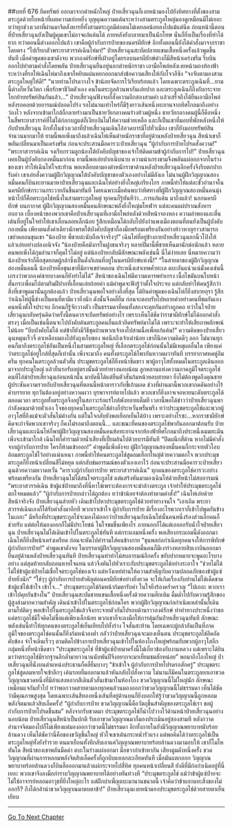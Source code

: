 ##บทที่ 676 ยึดทรัพย์
ออกมาจากตำหนักใหญ่ ป๋ายเสี่ยวฉุนก็เงยหน้ามองไปยังทิศทางที่ตั้งของสามตระกูลด้วยใบหน้าที่เผยความเย่อหยิ่ง บุญคุณความแค้นระหว่างสามตระกูลใหญ่มองดูเหมือนมีไม่เยอะ ทว่าทุกช่วงเวลาที่ผ่านมาจิตสังหารที่ทั้งสามตระกูลมีต่อตนไม่เคยลดน้อยลงไปแม้แต่นิด
ก่อนหน้านี้ตอนที่ป๋ายเสี่ยวฉุนยังเป็นผู้คุมเขาไม่อาจแก้แค้นได้ ภายหลังยังกลายมาเป็นนักโทษ นั่นก็ยิ่งเป็นเรื่องที่ทำได้ยาก ทว่าตอนนี้ต่างออกไปแล้ว เขาคือผู้กำกับการป๋ายของนครผียักษ์ อีกทั้งตอนนี้ยังได้คำสั่งมาจากราชาโดยตรง
“ไปเรียกตัวพระยาสวรรค์เฉินไห่มา!” ป๋ายเสี่ยวฉุนสะบัดปลายแขนเสื้อหนึ่งครั้งแล้วพูดขึ้นทันที เมื่อคำพูดของเขาดังจบ พวกองค์รักษ์ที่เฝ้าอยู่โดยรอบนครผียักษ์ต่างก็มีสีหน้าเคร่งขรึม รีบบินออกไปทำตามคำสั่งโดยพลัน
ป๋ายเสี่ยวฉุนยืนอยู่นอกตำหนักราชา เอามือไพล่หลังเงยหน้ามองท้องฟ้า ระหว่างที่รอให้เฉินไห่มาถึงเขาก็หยิบแผ่นหยกออกมาส่งข้อความเสียงให้กับโจวอีซิง
“จงจับตามองสามตระกูลใหญ่ให้ดี!”
“นายท่านโปรดวางใจ ข้าน้อยจัดการไว้เรียบร้อยแล้ว โดยเฉพาะตระกูลเฉินที่...ยามนี้ต่างก็หวั่นวิตก เพื่อรักษาชีวิตตัวเอง คนในตระกูลล้วนพากันเอ่ยปาก และตระกูลเฉินก็ถึงกับกระจายโยกย้ายทรัพย์สินกันแล้ว...”
ป๋ายเสี่ยวฉุนฟังจบก็สั่งความอีกสองสามคำ แล้วเสร็จถึงได้ยืนเอามือไพล่หลังรอคอยด้วยอารมณ์ปลอดโปร่ง รอไม่นานเท่าไหร่ก็มีรุ้งยาวเส้นหนึ่งทะยานจากทิศไกลมาถึงอย่างว่องไว หลังจากเข้ามาใกล้ก็กลายร่างมาเป็นชายวัยกลางคนร่างท้วมผู้หนึ่ง
ชายวัยกลางคนผู้นี้ก็คือหนึ่งในสี่พระยาสวรรค์ที่ไม่ได้ก่อกบฏแต่ก็เงียบงันไม่ให้ความช่วยเหลือ และก็เป็นเขาที่มอบที่พักหลังหนึ่งให้กับป๋ายเสี่ยวฉุน อีกทั้งในช่วงเวลาที่ป๋ายเสี่ยวฉุนเดินโอ้อวดบารมีไปทั่วเมือง เขาก็ยังมอบทรัพย์สินจำนวนมากมาให้ ยามนี้พอเพิ่งมาถึงแล้วเฉินไห่เห็นตำหนักราชาที่อยู่ด้านหลังป๋ายเสี่ยวฉุน สีหน้าเขาก็พลันเปลี่ยนมาเป็นเคร่งขรึม ก่อนจะประสานมือคารวะป๋ายเสี่ยวฉุน
“ผู้กำกับการป๋ายโปรดสั่งความ!”
“พระยาสวรรค์เฉิน จงเรียกรวมลูกน้องใต้บังคับบัญชาของเจ้าให้ติดตามข้าผู้กำกับการไป!” ป๋ายเสี่ยวฉุนเคยเป็นผู้บังคับกองหมื่นมาก่อน ยามนี้พอเอ่ยปากเนิบนาบ ความน่าเกรงขามจึงพลันแผ่ออกจากในร่างของเขา ทำให้เฉินไห่ใจสะท้าน พอเหลือบตามองตำหนักราชาด้านหลังป๋ายเสี่ยวฉุนอีกครั้งจึงรีบตกปากรับคำ
เขาเอ่ยสั่งความผู้ฝึกวิญญาณใต้บังคับบัญชาของตัวเองอย่างไม่มีลังเล ไม่นานผู้ฝึกวิญญาณสองหมื่นคนก็บินทะยานมาหาป๋ายเสี่ยวฉุนและเฉินไห่อย่างยิ่งใหญ่เกรียงไกร
ภาพนี้ทำให้แต่ละขั้วอำนาจในนครผียักษ์กระวนกระวายกันขึ้นมาทันที โดยเฉพาะเมื่อค้นพบว่าทิศทางที่ผู้ฝึกวิญญาณสองหมื่นคนมุ่งหน้าไปก็คือตระกูลไช่หนึ่งในสามตระกูลใหญ่ ทุกคนก็รู้ทันทีว่า...การแก้แค้น มาถึงแล้ว!
นอกนครผียักษ์ บนภากาศ ผู้ฝึกวิญญาณสองหมื่นคนลักษณะพลังยิ่งใหญ่มโหฬาร แต่ละคนแผ่ปราณสังหารอบอวล เบื้องหน้าของพวกเขาคือป๋ายเสี่ยวฉุนที่เอามือไพล่หลังด้วยสีหน้าจองหอง ความลำพองและตื่นเต้นที่อยู่ในใจทำให้เขาเลื่อนลอยเล็กน้อย รู้สึกเหมือนได้กลับไปยังกำแพงเมืองตอนที่ตนยังเป็นผู้บังคับกองหมื่น เพียงตนสั่งคำเดียวนักพรตใต้บังคับบัญชาก็ลงมือพร้อมเพรียงกันอย่างห้าวหาญราวสามารถเขย่าคลอนขุนเขา
“น้องป๋าย พี่ชายล่ะนับถือเจ้าจริงๆ!” เฉินไห่ที่อยู่ข้างกายป๋ายเสี่ยวฉุนยกนิ้วโป้งให้แล้วเอ่ยอย่างปลงอนิจจัง
“น้องป๋ายคือมังกรในฝูงชนจริงๆ หลายปีมานี้พี่ชายเห็นมานักต่อนักแล้ว หลายคนพอเพิ่งได้กุมอำนาจก็คุมไว้ไม่อยู่ แต่น้องป๋ายกลับมีลักษณะพลังเช่นนี้ นี่ไม่ง่ายเลย นี่หมายความว่าน้องป๋ายเจ้าก็คือสุดยอดผู้กล้าซึ่งเป็นดั่งกิเลนที่อยู่ในนครผียักษ์แห่งนี้!”
“ในสายตาของผู้ฝึกวิญญาณสองหมื่นคนนี้ น้องป๋ายคือขุนเขาที่มิอาจเขย่าคลอน ประหนึ่งเสาเทพค้ำทะเล ตบะอันแน่วแน่มั่งคงเช่นนี้เกรงว่าพวกองค์ชายบางคนก็ยังทำไม่ได้” สีหน้าของเฉินไห่มีความเคารพยำเกรง เนื้อไขมันบนใบหน้าสั่นกระเพื่อมไปตามริมฝีปากที่เอื้อนเอ่ยถ้อยคำ แม้คำพูดจะฟังรู้ว่าตั้งใจประจบ แต่กลับทำให้คนรู้สึกว่าสิ่งที่เขาพูดมานั้นถูกต้องแล้ว
ป๋ายเสี่ยวฉุนพอใจอย่างถึงที่สุด ได้ยินคำพูดของเฉินไห่ก็ยิ่งสบายอุรา รู้สึกว่าเฉินไห่ผู้นี้ช่างเป็นคนที่ตามีแววยิ่งนัก ดังนั้นจึงคลี่ยิ้ม ก่อนจะตอบรับไปหลายคำอย่างคนที่ชมกันเอง คนหนึ่งตั้งใจประจบ อีกคนก็รู้จักวางตัว เป็นธรรมดาที่คนทั้งสองจะคุยกันอย่างถูกคอ
ทว่าในใจป๋ายเสี่ยวฉุนกลับครุ่นคิดว่าครั้งนี้ตนควรจะยึดทรัพย์อย่างไร เพราะเห็นได้ชัดว่าราชาผียักษ์ไม่ได้ออกคำสั่งตรงๆ เมื่อเป็นเช่นนี้ตนจะไปบังคับค้นตระกูลคนอื่นแล้วยึดทรัพย์มาไม่ได้ เพราะจะทำให้เสียภาพลักษณ์ไม่น้อย
“บีบบังคับไม่ได้ แต่ข้าก็ยังมีวิธีขุดบ้านพวกเจ้าลงไปสามฉื่อเพื่อแก้แค้น!” ความคิดของป๋ายเสี่ยวฉุนหมุนเร็วจี๋ ตาเหลือบมองไปยังถุงเก็บของ พอนึกถึงเจ้าเต่าน้อย เขาก็นึกความคิดดีๆ ออก
ไม่นานทุกคนก็มาถึงตระกูลไช่อันเป็นหนึ่งในสามตระกูลใหญ่ ที่เลือกตระกูลไช่ก่อนนั้นไม่มีเหตุผลอื่นใด เพียงแค่ว่าตระกูลไช่อยู่ใกล้ที่สุดก็เท่านั้น
เพิ่งจะมาถึง คนทั้งตระกูลไช่ก็พากันหวาดผวาทันที บรรยากาศหดหู่อึมครึม ทุกคนในตระกูลล้วนตัวสั่น ประมุขตระกูลไช่ก็ยิ่งหน้าซีดขาว พาผู้อาวุโสทั้งหมดในตระกูลเดินออกมาจากประตูใหญ่ แล้วยืนรอรับอยู่ตรงนั้นด้วยท่าทางนอบน้อม
ลูกหลานแห่งความภาคภูมิใจตระกูลไช่คนที่ไล่ฆ่าป๋ายเสี่ยวฉุนก่อนหน้านั้น มาบัดนี้ได้แต่ยืนตัวสั่นก้มหน้าหลบสายตา ยิ่งไม่ต้องพูดถึงคุณชายผู้ประชันความรวยกับป๋ายเสี่ยวฉุนที่ตอนนี้หน้าตาราวกับขี้เถ้ามอด
ช่วงที่ผ่านมานี้พวกเขากดดันอย่างไร้คำบรรยาย ทุกวันต้องอยู่อย่างหวาดผวา บุรพาจารย์ตายไปแล้ว พวกเขาก็ยิ่งอาจเจอหายนะดับตระกูลได้ตลอดเวลา ตระกูลทั้งตระกูลจึงอยู่ในสภาวะร่อแร่ใกล้พังทลายเต็มที
เวลานี้พอได้ข่าวว่าป๋ายเสี่ยวฉุนพากำลังคนมาด้วยตัวเอง ใจของทุกคนในตระกูลไช่ต่างก็ประหวั่นพรั่นพรึง ทว่าประมุขตระกูลไช่และพวกผู้อาวุโสที่ถึงแม้จะตัวสั่นไม่ต่างกัน แต่ในใจกลับยังพอเยือกเย็นได้บ้าง
เพราะอย่างไรซะ...หากราชาผียักษ์คิดจะกำจัดพวกเขาจริงๆ ก็คงไม่รอมาถึงตอนนี้...
และขณะที่คนของตระกูลไช่พากันออกมาต้อนรับ ป๋ายเสี่ยวฉุนและเฉินไห่ก็พาผู้ฝึกวิญญาณสองหมื่นคนห้อทะยานจากท้องฟ้าทิศไกลมาถึงประหนึ่งเมฆทะมึน เพิ่งจะเข้ามาใกล้ เฉินไห่ก็คำรามด้วยน้ำเสียงที่เปี่ยมล้นไปด้วยบารมีทันที
“ปิดผนึกสี่ด้าน หากไม่มีคำสั่งจากผู้กำกับการป๋าย ใครก็ห้ามเข้าออก!”
คำพูดนี้เพิ่งดังจบ ผู้ฝึกวิญญาณสองหมื่นคนก็กระจายตัวโอบล้อมตระกูลไช่ไว้อย่างแน่นหนา ภาพนี้ทำให้คนตระกูลไช่สูดลมเฮือกใหญ่ด้วยความตกใจ พวกประมุขตระกูลก็ยิ่งหน้าเปลี่ยนสีไม่หยุด แต่กลับข่มอารมณ์ของตัวเองเอาไว้ ก่อนจะประสานมือคารวะป๋ายเสี่ยวฉุนด้วยความหวาดหวั่น
“คารวะผู้กำกับการป๋าย พระยาสวรรค์เฉิน” ทุกคนของตระกูลไช่คารวะอย่างพร้อมเพรียงกัน
ป๋ายเสี่ยวฉุนไม่ได้สนใจตระกูลไช่ แต่แสร้งหันมามองเฉินไห่ด้วยสีหน้าไม่สบอารมณ์
“พระยาสวรรค์เฉิน ข้าผู้แซ่ป๋ายมาถึงที่นี่หาใช่เพราะต้องการจะฆ่าล้างตระกูล เจ้าทำให้ประมุขตระกูลไช่ตกใจหมดแล้ว”
“ผู้กำกับการป๋ายกล่าวได้ถูกต้อง ทว่าข้าน้อยจำต้องทำตามคำสั่ง!” เฉินไห่เอ่ยด้วยสีหน้าจริงจัง
ป๋ายเสี่ยวฉุนส่ายหัว เดินเข้าไปหาประมุขตระกูลไช่ด้วยท่าทางจนใจ
“เอาเถิด พระยาสวรรค์เฉินเองก็ได้รับคำสั่งมาอีกที พวกเราเข้าใจ ผู้กำกับการป๋าย มีเรื่องอะไรพวกเราก็เข้าไปพูดกันข้างในเถอะ” มีหรือที่ประมุขตระกูลไช่จะมองไม่ออกว่าป๋ายเสี่ยวฉุนกับเฉินไห่นั้นคนหนึ่งร้องส่วนอีกคนก็ช่วยรับ แต่ต่อให้มองออกก็ไม่มีประโยชน์ ในใจขมขื่นเพียงไร ภายนอกก็ได้แต่เออออรับน้ำใจป๋ายเสี่ยวฉุน
ป๋ายเสี่ยวฉุนไม่ได้เดินเข้าไปในตระกูลไช่ทันที แต่กระแอมหนึ่งครั้ง พอเสียงกระแอมนี้ดังออกมา เฉินไห่ก็ยิ่งสีหน้าเคร่งเครียด ก่อนจะหันไปคำรามใส่คนข้างกาย
“ขุนพลก่อกำเนิดทุกคนจงให้การพิทักษ์ผู้กำกับการป๋าย!” คำพูดเขาดังจบ ในบรรดาผู้ฝึกวิญญาณสองหมื่นคนก็มีเงาร่างหลายสิบเงาบินออกมายืนอยู่ด้านหลังป๋ายเสี่ยวฉุนทันที
ป๋ายเสี่ยวฉุนทำท่าไม่สบอารมณ์อีกครั้ง ขยับปากหมายจะพูดอะไรบางอย่าง แต่สุดท้ายกลับถอนหายใจแทน แล้วจึงหันไปหัวเราะกับประมุขตระกูลไช่อย่างระอาใจ
“ช่วยไม่ได้ ไม่ใช่ข้าผู้แซ่ป๋ายไม่เชื่อใจตระกูลไช่ของเจ้า แต่หวังเหย่ท่านให้ความสำคัญกับความปลอดภัยของข้าผู้แซ่ป๋ายยิ่งนัก”
“ใช่ๆๆ ผู้กำกับการป๋ายสำคัญต่อนครผียักษ์อย่างยิ่งยวด จะให้เกิดเรื่องกับท่านไม่ได้เด็ดขาด ข้าผู้แซ่ไช่เข้าใจ เข้าใจ...” ประมุขตระกูลไช่ก้มหน้าก้มตารับคำ ในใจยิ่งร้องคร่ำครวญ
“ไปเถอะ พวกเราเข้าไปคุยกันข้างใน” ป๋ายเสี่ยวฉุนสะบัดชายแขนเสื้อหนึ่งครั้งด้วยความฮึกเหิม ดื่มด่ำไปกับความรู้สึกของผู้สูงส่งมากความสำคัญ เดินนำเข้าไปในตระกูลไช่ก่อนใคร พวกผู้ฝึกวิญญาณก่อกำเนิดเหล่านั้นก็เดินตามไปติดๆ พอเข้าไปในตระกูลไช่แล้วจึงกระจายตัวกันไปรอบด้านราวองค์รักษ์ ทำท่าทางประหนึ่งว่าขอแค่ตระกูลไช่มีใจคิดไม่ซื่อแค่เพียงเล็กน้อย พวกเขาก็จะลงมือให้การคุ้มกันป๋ายเสี่ยวฉุนทันที
ลักษณะพลังเช่นนี้ทำให้ทุกคนของตระกูลไช่เย็นเยียบไปทั้งร่าง ใจสั่นสะท้าน โดยเฉพาะผู้กล้าอันเป็นที่ภาคภูมิใจของตระกูลไช่คนนั้นก็ยิ่งก้มหน้าลงต่ำ กลัวว่าป๋ายเสี่ยวฉุนจะมองเห็นตน
ประมุขตระกูลไช่อึดอัดคับข้อง จำใจเดินเร็วๆ ตามติดไปข้างกายป๋ายเสี่ยวฉุนเข้าไปในห้องโถงใหญ่พร้อมกับพวกผู้อาวุโสอีกกลุ่มหนึ่งที่หน้าซีดขาว
“ประมุขตระกูลไช่ ที่ข้าผู้แซ่ป๋ายมาครั้งนี้ไม่เกี่ยวข้องกับงานหลวง แต่เพราะได้ยินมาว่าตระกูลไช่มีรากฐานลึกล้ำมายาวนานนับพันปีจึงอยากจะมาเยี่ยมชมสักหน่อย” พอมาถึงโถงใหญ่ ป๋ายเสี่ยวฉุนที่นั่งบนตำแหน่งประธานก็คลี่ยิ้มบางๆ
“ข้าเข้าใจ ผู้กำกับการป๋ายโปรดรอสักครู่” ประมุขตระกูลไช่สูดลมหายใจเข้าลึกๆ เค้นรอยยิ้มออกมาแล้วหันกลับไปสั่งความ ไม่นานก็มีคนในตระกูลยกเอาขวดวิญญาณขวดหนึ่งที่มีลำแสงหลากสีเดินตัวสั่นเข้ามาในห้องโถง
ขวดวิญญาณนี้ไม่ใหญ่นัก ลักษณะเหมือนแจกันทั่วไป ทว่าพอกวาดสายตามองทุกคนล้วนมองออกว่าขวดวิญญาณนี้ไม่ธรรมดา เห็นได้ชัดว่ามีคุณภาพสูงสุด โดยเฉพาะเส้นสีทองหนึ่งเส้นที่อยู่ด้านบนก็ยิ่งบอกให้รู้ว่าขวดวิญญาณนี้ถูกหลอมพลังจิตมาแล้วสิบเอ็ดครั้ง!
“ผู้กำกับการป๋าย ขวดวิญญาณนี้คือวัตถุชิ้นสำคัญของตระกูลไช่เรา ขอผู้กำกับการป๋ายโปรดชื่นชม” หลังจากรับขวดมา ประมุขตระกูลไช่ก็นำไปวางไว้ด้านหน้าป๋ายเสี่ยวฉุนอย่างนอบน้อม
ป๋ายเสี่ยวฉุนสีหน้าเป็นปกติ รับเอาขวดวิญญาณมาก็มองประเมินอยู่สองสามที หลังกวาดอำนาจจิตมองไปก็ไม่เพียงแต่มองออกว่าขวดนี้ไม่ธรรมดา อีกทั้งภายในยังมีวิญญาณพยาบาทนับร้อยล้านดวง เห็นได้ชัดว่านี่คือของขวัญชิ้นใหญ่ หัวใจเขาเต้นกระหน่ำรัวแรง แต่พอคิดได้ว่าตระกูลไช่เป็นตระกูลใหญ่ทั้งยังร่ำรวย ตนมาเยือนทั้งทีกลับเอาแค่วิญญาณพยาบาทร้อยล้านดวงมามอบให้ เขาก็โมโหทันใด
สีหน้าของเขาพลันมืดดำ ตบะในร่างแผ่ออกมา มือขวากำเข้าหากัน เสียงตูมดังหนึ่งครั้ง ขวดวิญญาณที่ผ่านการหลอมพลังจิตสิบเอ็ดครั้งก็ถูกบีบแหลกละเอียดทันที เมื่อมันแตกออก วิญญาณพยาบาทร้อยล้านดวงก็บินฮือออกมาแล้วแผ่กระจายไปสี่ทิศ ทุกคนหน้าเปลี่ยนสี ยังดีที่มีก่อกำเนิดอยู่ที่นี่เยอะ พวกเขาจึงลงมือกำราบวิญญาณพยาบาทได้อย่างทันท่วงที
“ประมุขตระกูลไช่ แม้ว่าข้าผู้แซ่ป๋ายจะไม่ใช่อาจารย์หลอมอาวุธที่ยิ่งใหญ่อะไร แต่ฝึกบำเพ็ญตบะมานานขนาดนี้ เจ้าคิดว่าข้าแยกแยะสิ่งของไม่ออกรึ? ถึงได้กล้านำขวดวิญญาณมาตบตาข้า!” ป๋ายเสี่ยวฉุนเงยหน้ามองประมุขตระกูลไช่ด้วยสายตาเย็นเยียบ


------


[Go To Next Chapter]( ./114.md)